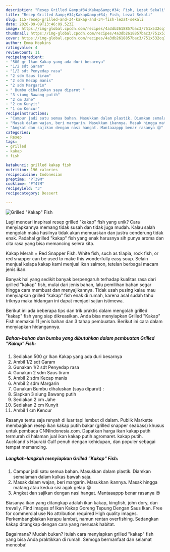 ```yaml
---
description: "Resep Grilled &amp;#34;Kakap&amp;#34; Fish, Lezat Sekali"
title: "Resep Grilled &amp;#34;Kakap&amp;#34; Fish, Lezat Sekali"
slug: 115-resep-grilled-and-34-kakap-and-34-fish-lezat-sekali
date: 2020-09-09T13:46:09.523Z
image: https://img-global.cpcdn.com/recipes/4a3db2618857bac3/751x532cq70/grilled-kakap-fish-foto-resep-utama.jpg
thumbnail: https://img-global.cpcdn.com/recipes/4a3db2618857bac3/751x532cq70/grilled-kakap-fish-foto-resep-utama.jpg
cover: https://img-global.cpcdn.com/recipes/4a3db2618857bac3/751x532cq70/grilled-kakap-fish-foto-resep-utama.jpg
author: Emma Hopkins
ratingvalue: 4
reviewcount: 11
recipeingredient:
- "500 gr Ikan Kakap yang ada duri besarnya"
- "1/2 sdt Garam"
- "1/2 sdt Penyedap rasa"
- "2 sdm Saus tiram"
- "2 sdm Kecap manis"
- "2 sdm Margarin"
- " Bumbu dihaluskan saya diparut "
- "3 siung Bawang putih"
- "2 cm Jahe"
- "2 cm Kunyit"
- "1 cm Kencur"
recipeinstructions:
- "Campur jadi satu semua bahan. Masukkan dalam plastik. Diamkan semalaman dalam kulkas bawah saja."
- "Masak dalam wajan, beri margarin. Masukkan ikannya. Masak hingga matang atau kedua sisi agak gelap 😁"
- "Angkat dan sajikan dengan nasi hangat. Mantaaappp benar rasanya 😌"
categories:
- Resep
tags:
- grilled
- kakap
- fish

katakunci: grilled kakap fish 
nutrition: 196 calories
recipecuisine: Indonesian
preptime: "PT39M"
cooktime: "PT47M"
recipeyield: "3"
recipecategory: Dessert

---
```



![Grilled &#34;Kakap&#34; Fish](https://img-global.cpcdn.com/recipes/4a3db2618857bac3/751x532cq70/grilled-kakap-fish-foto-resep-utama.jpg)

Lagi mencari inspirasi resep grilled &#34;kakap&#34; fish yang unik? Cara menyiapkannya memang tidak susah dan tidak juga mudah. Kalau salah mengolah maka hasilnya tidak akan memuaskan dan justru cenderung tidak enak. Padahal grilled &#34;kakap&#34; fish yang enak harusnya sih punya aroma dan cita rasa yang bisa memancing selera kita.

Kakap Merah = Red Snapper Fish. White fish, such as tilapia, rock fish, or red snapper can be used to make this wonderfully easy soup. Selain menjual kelapa kakap kami menjual ikan salmon, tetelan berbagai macam jenis ikan.

Banyak hal yang sedikit banyak berpengaruh terhadap kualitas rasa dari grilled &#34;kakap&#34; fish, mulai dari jenis bahan, lalu pemilihan bahan segar hingga cara membuat dan menyajikannya. Tidak usah pusing kalau mau menyiapkan grilled &#34;kakap&#34; fish enak di rumah, karena asal sudah tahu triknya maka hidangan ini dapat menjadi sajian istimewa.


Berikut ini ada beberapa tips dan trik praktis dalam mengolah grilled &#34;kakap&#34; fish yang siap dikreasikan. Anda bisa menyiapkan Grilled &#34;Kakap&#34; Fish memakai 11 jenis bahan dan 3 tahap pembuatan. Berikut ini cara dalam menyiapkan hidangannya.

<!--inarticleads1-->

##### Bahan-bahan dan bumbu yang dibutuhkan dalam pembuatan Grilled &#34;Kakap&#34; Fish:

1. Sediakan 500 gr Ikan Kakap yang ada duri besarnya
1. Ambil 1/2 sdt Garam
1. Gunakan 1/2 sdt Penyedap rasa
1. Gunakan 2 sdm Saus tiram
1. Ambil 2 sdm Kecap manis
1. Ambil 2 sdm Margarin
1. Gunakan  Bumbu dihaluskan (saya diparut) :
1. Siapkan 3 siung Bawang putih
1. Sediakan 2 cm Jahe
1. Sediakan 2 cm Kunyit
1. Ambil 1 cm Kencur


Rasanya tentu saja renyah di luar tapi lembut di dalam. Publik Markette membagikan resep ikan kakap putih bakar (grilled snapper seabass) khusus untuk pembaca CNNIndonesia.com. Dapatkan harga ikan kakap putih termurah di halaman jual ikan kakap putih agromaret. kakap putih. Auckland&#39;s Hauraki Gulf penuh dengan kehidupan, dan populer sebagai tempat memancing. 

<!--inarticleads2-->

##### Langkah-langkah menyiapkan Grilled &#34;Kakap&#34; Fish:

1. Campur jadi satu semua bahan. Masukkan dalam plastik. Diamkan semalaman dalam kulkas bawah saja.
1. Masak dalam wajan, beri margarin. Masukkan ikannya. Masak hingga matang atau kedua sisi agak gelap 😁
1. Angkat dan sajikan dengan nasi hangat. Mantaaappp benar rasanya 😌


Biasanya ikan yang ditangkap adalah ikan kakap, kingfish, john dory, dan trevally. Find images of Ikan Kakap Goreng Tepung Dengan Saus Ikan. Free for commercial use No attribution required High quality images. Perkembangbiakan kerapu lambat, namun rentan overfishing. Sedangkan kakap ditangkap dengan cara yang merusak habitat. 

Bagaimana? Mudah bukan? Itulah cara menyiapkan grilled &#34;kakap&#34; fish yang bisa Anda praktikkan di rumah. Semoga bermanfaat dan selamat mencoba!
